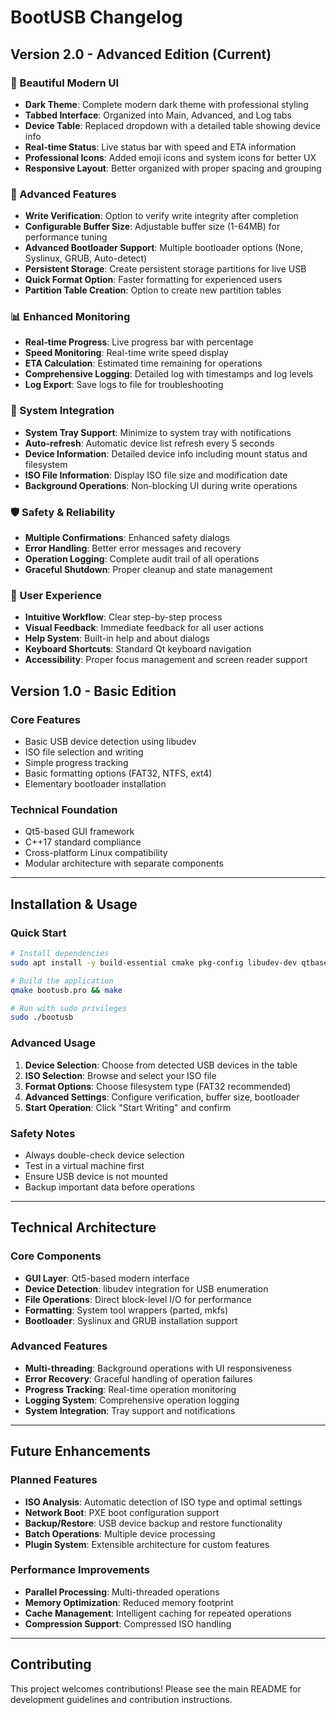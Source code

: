 # BootUSB Changelog

## Version 2.0 - Advanced Edition (Current)

### 🎨 Beautiful Modern UI
- **Dark Theme**: Complete modern dark theme with professional styling
- **Tabbed Interface**: Organized into Main, Advanced, and Log tabs
- **Device Table**: Replaced dropdown with a detailed table showing device info
- **Real-time Status**: Live status bar with speed and ETA information
- **Professional Icons**: Added emoji icons and system icons for better UX
- **Responsive Layout**: Better organized with proper spacing and grouping

### 🚀 Advanced Features
- **Write Verification**: Option to verify write integrity after completion
- **Configurable Buffer Size**: Adjustable buffer size (1-64MB) for performance tuning
- **Advanced Bootloader Support**: Multiple bootloader options (None, Syslinux, GRUB, Auto-detect)
- **Persistent Storage**: Create persistent storage partitions for live USB
- **Quick Format Option**: Faster formatting for experienced users
- **Partition Table Creation**: Option to create new partition tables

### 📊 Enhanced Monitoring
- **Real-time Progress**: Live progress bar with percentage
- **Speed Monitoring**: Real-time write speed display
- **ETA Calculation**: Estimated time remaining for operations
- **Comprehensive Logging**: Detailed log with timestamps and log levels
- **Log Export**: Save logs to file for troubleshooting

### 🔧 System Integration
- **System Tray Support**: Minimize to system tray with notifications
- **Auto-refresh**: Automatic device list refresh every 5 seconds
- **Device Information**: Detailed device info including mount status and filesystem
- **ISO File Information**: Display ISO file size and modification date
- **Background Operations**: Non-blocking UI during write operations

### 🛡️ Safety & Reliability
- **Multiple Confirmations**: Enhanced safety dialogs
- **Error Handling**: Better error messages and recovery
- **Operation Logging**: Complete audit trail of all operations
- **Graceful Shutdown**: Proper cleanup and state management

### 🎯 User Experience
- **Intuitive Workflow**: Clear step-by-step process
- **Visual Feedback**: Immediate feedback for all user actions
- **Help System**: Built-in help and about dialogs
- **Keyboard Shortcuts**: Standard Qt keyboard navigation
- **Accessibility**: Proper focus management and screen reader support

## Version 1.0 - Basic Edition

### Core Features
- Basic USB device detection using libudev
- ISO file selection and writing
- Simple progress tracking
- Basic formatting options (FAT32, NTFS, ext4)
- Elementary bootloader installation

### Technical Foundation
- Qt5-based GUI framework
- C++17 standard compliance
- Cross-platform Linux compatibility
- Modular architecture with separate components

---

## Installation & Usage

### Quick Start
```bash
# Install dependencies
sudo apt install -y build-essential cmake pkg-config libudev-dev qtbase5-dev qttools5-dev-tools syslinux grub2-common

# Build the application
qmake bootusb.pro && make

# Run with sudo privileges
sudo ./bootusb
```

### Advanced Usage
1. **Device Selection**: Choose from detected USB devices in the table
2. **ISO Selection**: Browse and select your ISO file
3. **Format Options**: Choose filesystem type (FAT32 recommended)
4. **Advanced Settings**: Configure verification, buffer size, bootloader
5. **Start Operation**: Click "Start Writing" and confirm

### Safety Notes
- Always double-check device selection
- Test in a virtual machine first
- Ensure USB device is not mounted
- Backup important data before operations

---

## Technical Architecture

### Core Components
- **GUI Layer**: Qt5-based modern interface
- **Device Detection**: libudev integration for USB enumeration
- **File Operations**: Direct block-level I/O for performance
- **Formatting**: System tool wrappers (parted, mkfs)
- **Bootloader**: Syslinux and GRUB installation support

### Advanced Features
- **Multi-threading**: Background operations with UI responsiveness
- **Error Recovery**: Graceful handling of operation failures
- **Progress Tracking**: Real-time operation monitoring
- **Logging System**: Comprehensive operation logging
- **System Integration**: Tray support and notifications

---

## Future Enhancements

### Planned Features
- **ISO Analysis**: Automatic detection of ISO type and optimal settings
- **Network Boot**: PXE boot configuration support
- **Backup/Restore**: USB device backup and restore functionality
- **Batch Operations**: Multiple device processing
- **Plugin System**: Extensible architecture for custom features

### Performance Improvements
- **Parallel Processing**: Multi-threaded operations
- **Memory Optimization**: Reduced memory footprint
- **Cache Management**: Intelligent caching for repeated operations
- **Compression Support**: Compressed ISO handling

---

## Contributing

This project welcomes contributions! Please see the main README for development guidelines and contribution instructions. 
